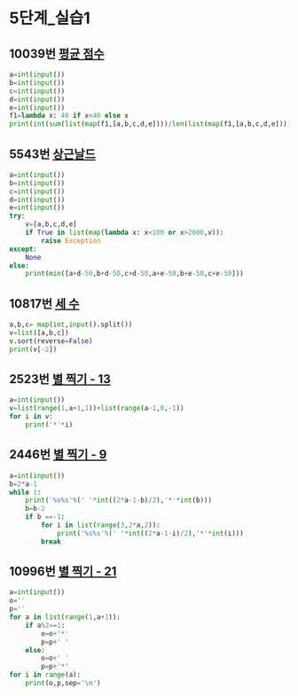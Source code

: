 # 5단계_실습1

##  10039번 [평균 점수](https://www.acmicpc.net/problem/10039)


```python
a=int(input())
b=int(input())
c=int(input())
d=int(input())
e=int(input())
f1=lambda x: 40 if x<40 else x
print(int(sum(list(map(f1,[a,b,c,d,e])))/len(list(map(f1,[a,b,c,d,e])))))
```



##  5543번 [상근날드](https://www.acmicpc.net/problem/5543)


```python
a=int(input())
b=int(input())
c=int(input())
d=int(input())
e=int(input())
try:
    v=[a,b,c,d,e]
    if True in list(map(lambda x: x<100 or x>2000,v)):
        raise Exception
except:
    None
else:
    print(min([a+d-50,b+d-50,c+d-50,a+e-50,b+e-50,c+e-50]))
```



##  10817번 [세 수](https://www.acmicpc.net/problem/10817)


```python
a,b,c= map(int,input().split())
v=list([a,b,c])
v.sort(reverse=False)
print(v[-2])
```



##  2523번 [별 찍기 - 13](https://www.acmicpc.net/problem/2523)


```python
a=int(input())
v=list(range(1,a+1,1))+list(range(a-1,0,-1))
for i in v:
    print('*'*i)
```



##  2446번 [ 별 찍기 - 9](https://www.acmicpc.net/problem/2446)


```python
a=int(input())
b=2*a-1
while 1:
    print('%s%s'%(' '*int((2*a-1-b)/2),'*'*int(b)))
    b=b-2    
    if b ==-1:
        for i in list(range(3,2*a,2)):
            print('%s%s'%(' '*int((2*a-1-i)/2),'*'*int(i)))
        break
```



##  10996번 [별 찍기 - 21](https://www.acmicpc.net/problem/10996)


```python
a=int(input())
o=''
p=''
for a in list(range(1,a+1)):
    if a%2==1:
        o=o+'*'
        p=p+' '
    else:
        o=o+' '
        p=p+'*'
for i in range(a):
    print(o,p,sep='\n')
```